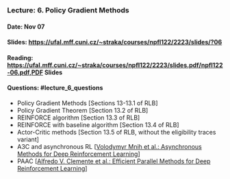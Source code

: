### Lecture: 6. Policy Gradient Methods
#### Date: Nov 07
#### Slides: https://ufal.mff.cuni.cz/~straka/courses/npfl122/2223/slides/?06
#### Reading: https://ufal.mff.cuni.cz/~straka/courses/npfl122/2223/slides.pdf/npfl122-06.pdf,PDF Slides
#### Questions: #lecture_6_questions

- Policy Gradient Methods [Sections 13-13.1 of RLB]
- Policy Gradient Theorem [Section 13.2 of RLB]
- REINFORCE algorithm [Section 13.3 of RLB]
- REINFORCE with baseline algorithm [Section 13.4 of RLB]
- Actor-Critic methods [Section 13.5 of RLB, without the eligibility traces variant]
- A3C and asynchronous RL [[Volodymyr Mnih et al.: Asynchronous Methods for Deep Reinforcement Learning](https://arxiv.org/abs/1602.01783)]
- PAAC [[Alfredo V. Clemente et al.: Efficient Parallel Methods for Deep Reinforcement Learning](https://arxiv.org/abs/1705.04862)]
